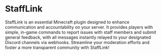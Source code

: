 # StaffLink
StaffLink is an essential Minecraft plugin designed to enhance communication and accountability on your server. It provides players with simple, in-game commands to report issues with staff members and submit general feedback, with all messages instantly relayed to your designated Discord channels via webhooks. Streamline your moderation efforts and foster a more transparent community with StaffLink!
